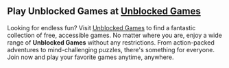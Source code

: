 <h2>Play Unblocked Games at <a href="https://sites.google.com/view/unbanned-games/">Unblocked Games</a></h2>
<p>Looking for endless fun? Visit <a href="https://sites.google.com/view/unbanned-games/">Unblocked Games</a> to find a fantastic collection of free, accessible games. No matter where you are, enjoy a wide range of <strong>Unblocked Games</strong> without any restrictions. From action-packed adventures to mind-challenging puzzles, there's something for everyone. Join now and play your favorite games anytime, anywhere.</p>
